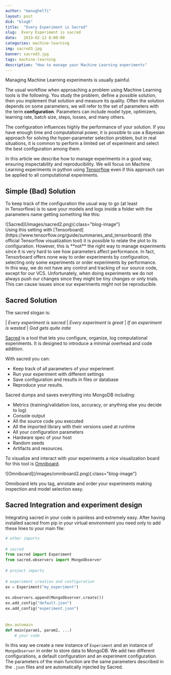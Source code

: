 ```yaml
---
author: "manughelfi"
layout: post
did: "blog6"
title:  "Every Experiment is Sacred"
slug:  Every Experiment is sacred
date:   2019-02-12 8:00:00
categories: machine-learning
img: sacred3.jpg
banner: sacred3.jpg
tags: machine-learning
description: "How to manage your Machine Learning experiments"
---
```


Managing Machine Learning experiments is usually painful.

The usual workflow when approaching a problem using Machine Learning tools is the following. You study the problem, define a possible solution, then you implement that solution and measure its quality. Often the solution depends on some parameters, we will refer to the set of parameters with the term **configuration**. Parameters can include model type, optimizers, learning rate, batch size, steps, losses, and many others.

The configuration influences highly the performance of your solution. If you have enough time and computational power, it is possible to use a Bayesian approach for solving the hyper-parameter selection problem, but in real situations, it is common to perform a limited set of experiment and select the best configuration among them.

In this article we describe how to manage experiments in a good way, ensuring inspectability and reproducibility. We will focus on Machine Learning experiments in python using [Tensorflow](www.tensorflow.com) even if this approach can be applied to all computational experiments.

## Simple (Bad) Solution

To keep track of the configuration the usual way to go (at least in Tensorflow) is to save your models and logs inside a folder with the parameters name getting something like this:
<div markdown="1" class="blog-image-container">
![Sacred](/images/sacred2.png){:class="blog-image"}
</div>
Using this setting with [Tensorboard](https://www.tensorflow.org/guide/summaries_and_tensorboard) (the official Tensorflow visualization tool) it is possible to relate the plot to its configuration. However, this is **not** the right way to manage experiments since it is very hard to see how parameters affect performance. In fact, Tensorboard offers none way to order experiments by configuration, selecting only some experiments or order experiments by performance.
In this way, we do not have any control and tracking of our source code, except for our VCS. Unfortunately, when doing experiments we do not always push our changes since they might be tiny changes or only trials. This can cause issues since our experiments might not be reproducible.

## Sacred Solution

The sacred slogan is:

| *Every experiment is sacred*
| *Every experiment is great*
| *If an experiment is wasted*
| *God gets quite irate*


[Sacred](https://sacred.readthedocs.io/en/latest/index.html) is a tool that lets you configure, organize, log computational experiments. It is designed to introduce a minimal overhead and code addition.

With sacred you can:

- Keep track of all parameters of your experiment
- Run your experiment with different settings
- Save configuration and results in files or database
- Reproduce your results.

Sacred dumps and saves everything into MongoDB including:

- Metrics (training/validation loss, accuracy, or anything else you decide to log)
- Console output
- All the source code you executed
- All the imported library with their versions used at runtime
- All your configuration parameters
- Hardware spec of your host
- Random seeds
- Artifacts and resources.

To visualize and interact with your experiments a nice visualization board for this tool is [Omniboard](https://github.com/vivekratnavel/omniboard).

<div markdown="1" class="blog-image-container">
![Omniboard](/images/omniboard2.png){:class="blog-image"}
</div>

Omniboard lets you tag, annotate and order your experiments making inspection and model selection easy.

## Sacred Integration and experiment design

Integrating sacred in your code is painless and extremely easy. After having installed sacred from pip in your virtual environment you need only to add these lines to your main file:

```python
# other imports

# sacred
from sacred import Experiment
from sacred.observers import MongoObserver

# project imports

# experiment creation and configuration
ex = Experiment("my_experiment")

ex.observers.append(MongoObserver.create())
ex.add_config("default.json")
ex.add_config("experiment.json")


@ex.automain
def main(param1, param2, ...)
    # your code
```

In this way we create a new instance of `Experiment` and an instance of `MongoObserver` in order to store data to MongoDB. We add two different configurations, a default configuration and an experiment configuration. The parameters of the main function are the same parameters described in the `.json` files and are automatically injected by Sacred.